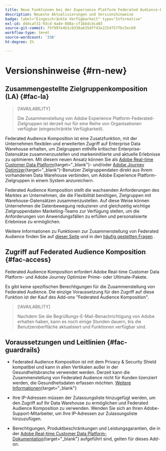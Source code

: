 ```yaml
---
title: Neue Funktionen bei der Experience Platform Federated Audience-Komposition
description: Neueste Aktualisierungen und Versionshinweise
badge: label="Eingeschränkte Verfügbarkeit" type="Informative"
exl-id: d4dcaf31-93cd-4a4e-888a-cf1bbdc4ca03
source-git-commit: 75f997e4b1c0338a635dff43e2254757fbc5ec69
workflow-type: tm+mt
source-wordcount: '338'
ht-degree: 2%

---
```


# Versionshinweise {#rn-new}

## Zusammengestellte Zielgruppenkomposition (LA) {#fac-la}

>[!AVAILABILITY]
>
>Die Zusammenstellung von Adobe Experience Platform-Federated-Zielgruppen ist derzeit nur für eine Reihe von Organisationen verfügbar (eingeschränkte Verfügbarkeit).
>

Federated Audience Komposition ist eine Zusatzfunktion, mit der Unternehmen flexiblen und erweiterten Zugriff auf Enterprise Data Warehouse erhalten, um Zielgruppen mithilfe kritischer Enterprise-Datensätze zusammenzustellen und markeninitiierte und aktuelle Erlebnisse zu optimieren. Mit diesem neuen Ansatz können Sie als [Adobe Real-time Customer Data Platform](https://experienceleague.adobe.com/en/docs/experience-platform/segmentation/home){target="_blank"}- und/oder [Adobe Journey Optimizer](https://experienceleague.adobe.com/de/docs/journey-optimizer/using/ajo-home){target="_blank"}-Benutzer Zielgruppendaten direkt aus Ihrem vorhandenen Data Warehouse verbinden, um Adobe Experience Platform-Zielgruppen in einem System anzureichern.

Federated Audience Komposition stellt die wachsenden Anforderungen des Marktes an Unternehmen, die die Flexibilität benötigen, Zielgruppen mit Warehouse-Datensätzen zusammenzustellen. Auf diese Weise können Unternehmen die Datenbewegung reduzieren und gleichzeitig wichtige Zielgruppendaten Marketing-Teams zur Verfügung stellen, um die Anforderungen von Anwendungsfällen zu erfüllen und personalisierte Erlebnisse zu ermöglichen. 

Weitere Informationen zu Funktionen zur Zusammenstellung von Federated Audience finden Sie auf [dieser Seite](get-started.md) und in den [häufig gestellten Fragen](get-started.md#faq) .

## Zugriff auf Federated Audience Komposition {#fac-access}

Federated Audience Komposition erfordert Adobe Real-time Customer Data Platform- und Adobe Journey Optimizer Prime- oder Ultimate-Pakete.

Es gibt keine spezifischen Berechtigungen für die Zusammenstellung von Federated Audience. Die einzige Voraussetzung für den Zugriff auf diese Funktion ist der Kauf des Add-ons &quot;Federated Audience Komposition&quot;.

>[!AVAILABILITY]
>
>Nachdem Sie die Begrüßungs-E-Mail-Benachrichtigung von Adobe erhalten haben, kann es noch einige Stunden dauern, bis die Benutzeroberfläche aktualisiert und Funktionen verfügbar sind.
>

## Voraussetzungen und Leitlinien {#fac-guardrails}

* Federated Audience Komposition ist mit dem Privacy &amp; Security Shield kompatibel und kann in allen Vertikalen außer in der Gesundheitsbranche verwendet werden. Derzeit kann die Zusammenstellung von Federated Audience nicht für Kunden lizenziert werden, die Gesundheitsdaten erfassen möchten. [Weitere Informationen](https://experienceleague.adobe.com/en/docs/events/customer-data-management-voices-recordings/governance/healthcare-shield){target="_blank"}

* Ihre IP-Adressen müssen der Zulassungsliste hinzugefügt werden, um den Zugriff auf Ihr Data Warehouse zu ermöglichen und Federated Audience Komposition zu verwenden. Wenden Sie sich an Ihren Adobe-Support-Mitarbeiter, um Ihre IP-Adressen zur Zulassungsliste hinzuzufügen.

* Berechtigungen, Produktbeschränkungen und Leistungsgarantien, die in der [Adobe Real-time Customer Data Platform-Dokumentation](https://experienceleague.adobe.com/en/docs/experience-platform/profile/guardrails){target="_blank"} aufgeführt sind, gelten für dieses Add-on.
